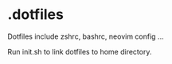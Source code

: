 # .dotfiles

Dotfiles include zshrc, bashrc, neovim config ...

Run init.sh to link dotfiles to home directory.
